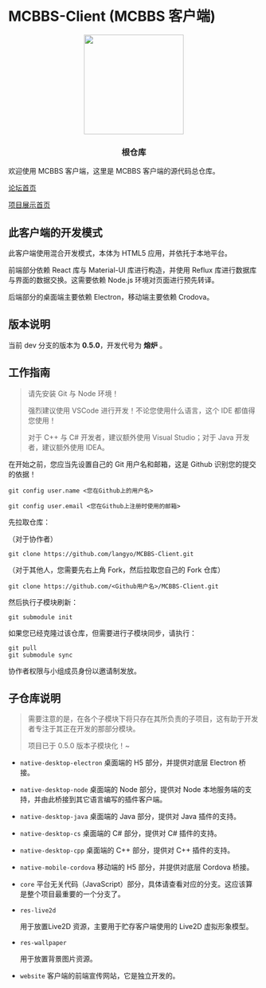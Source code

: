 # MCBBS-Client \(MCBBS 客户端\)

<div align="center">
<a href="http://miao.su/image/HdIbf">
<img src="http://miao.su/images/2018/12/24/447a2b32e7ec7bd5fb486.md.png" width="200" height="200">
</a>
</div>

<div align="center">
<h3>根仓库</h3>
</div>

欢迎使用 MCBBS 客户端，这里是 MCBBS 客户端的源代码总仓库。

[论坛首页](http://www.mcbbs.net)

[项目展示首页](https://app.langyo.xyz)

## 此客户端的开发模式

此客户端使用混合开发模式，本体为 HTML5 应用，并依托于本地平台。

前端部分依赖 React 库与 Material-UI 库进行构造，并使用 Reflux 库进行数据库与界面的数据交换。这需要依赖 Node.js 环境对页面进行预先转译。

后端部分的桌面端主要依赖 Electron，移动端主要依赖 Crodova。

## 版本说明

当前 dev 分支的版本为 **0.5.0**，开发代号为 **熔炉** 。

## 工作指南

> 请先安装 Git 与 Node 环境！
>
> 强烈建议使用 VSCode 进行开发！不论您使用什么语言，这个 IDE 都值得您使用！
>
> 对于 C++ 与 C# 开发者，建议额外使用 Visual Studio；对于 Java 开发者，建议额外使用 IDEA。

在开始之前，您应当先设置自己的 Git 用户名和邮箱，这是 Github 识别您的提交的依据！

```git config user.name <您在Github上的用户名>```

```git config user.email <您在Github上注册时使用的邮箱>```

先拉取仓库：

（对于协作者）

```git clone https://github.com/langyo/MCBBS-Client.git```

（对于其他人，您需要先右上角 Fork，然后拉取您自己的 Fork 仓库）

```git clone https://github.com/<Github用户名>/MCBBS-Client.git```

然后执行子模块刷新：

```git submodule init```

如果您已经克隆过该仓库，但需要进行子模块同步，请执行：

```
git pull
git submodule sync
```

协作者权限与小组成员身份以邀请制发放。

## 子仓库说明

> 需要注意的是，在各个子模块下将只存在其所负责的子项目，这有助于开发者专注于其正在开发的那部分模块。
>
> 项目已于 0.5.0 版本子模块化！~

- ```native-desktop-electron```
  桌面端的 H5 部分，并提供对底层 Electron 桥接。

- ```native-desktop-node```
  桌面端的 Node 部分，提供对 Node 本地服务端的支持，并由此桥接到其它语言编写的插件客户端。

- ```native-desktop-java```
  桌面端的 Java 部分，提供对 Java 插件的支持。

- ```native-desktop-cs```
  桌面端的 C# 部分，提供对 C# 插件的支持。

- ```native-desktop-cpp```
  桌面端的 C++ 部分，提供对 C++ 插件的支持。

- ```native-mobile-cordova```
  移动端的 H5 部分，并提供对底层 Cordova 桥接。

- ```core```
  平台无关代码（JavaScript）部分，具体请查看对应的分支。这应该算是整个项目最重要的一个分支了。

- ```res-live2d```

  用于放置Live2D 资源，主要用于贮存客户端使用的 Live2D 虚拟形象模型。
  
- ```res-wallpaper```

  用于放置背景图片资源。

- ```website```
  客户端的前端宣传网站，它是独立开发的。
